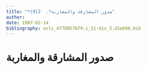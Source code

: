 ```yaml
---
title: "*صدور المشارقة والمغاربة*.  2(9)"
author: 
date: 1907-02-14
bibliography: oclc_4770057679-i_21-div_3.d1e696.bib
---
```




#  صدور المشارقة والمغاربة 

